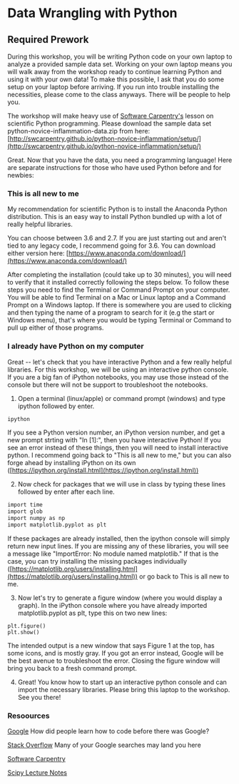 # Data Wrangling with Python

## Required Prework
During this workshop, you will be writing Python code on your own laptop to analyze a provided sample data set. Working on your own laptop means you will walk away from the workshop ready to continue learning Python and using it with your own data! To make this possible, I ask that you do some setup on your laptop before arriving. If you run into trouble installing the necessities, please come to the class anyways. There will be people to help you.

The workshop will make heavy use of [Software Carpentry's](https://software-carpentry.org/lessons/) lesson on scientific Python programming. Please download the sample data set python-novice-inflammation-data.zip from here: [http://swcarpentry.github.io/python-novice-inflammation/setup/](http://swcarpentry.github.io/python-novice-inflammation/setup/)

Great. Now that you have the data, you need a programming language! Here are separate instructions for those who have used Python before and for newbies: 

### This is all new to me
My recommendation for scientific Python is to install the Anaconda Python distribution. This is an easy way to install Python bundled up with a lot of really helpful libraries.

You can choose between 3.6 and 2.7. If you are just starting out and aren't tied to any legacy code, I recommend going for 3.6. You can download either version here: [https://www.anaconda.com/download/](https://www.anaconda.com/download/)

After completing the installation (could take up to 30 minutes), you will need to verify that it installed correctly following the steps below. To follow these steps you need to find the Terminal or Command Prompt on your computer. You will be able to find Terminal on a Mac or Linux laptop and a Command Prompt on a Windows laptop. If there is somewhere you are used to clicking and then typing the name of a program to search for it (e.g the start or Windows menu), that's where you would be typing Terminal or Command to pull up either of those programs.


### I already have Python on my computer
Great -- let's check that you have interactive Python and a few really helpful libraries. For this workshop, we will be using an interactive python console. If you are a big fan of iPython notebooks, you may use those instead of the console but there will not be support to troubleshoot the notebooks.

1. Open a terminal (linux/apple) or command prompt (windows) and type ipython followed by enter.
```markdown
ipython
```
If you see a Python version number, an iPython version number, and get a new prompt strting with "In [1]:", then you have interactive Python! If you see an error instead of these things, then you will need to install interactive python. I recommend going back to "This is all new to me," but you can also forge ahead by installing iPython on its own ([https://ipython.org/install.html](https://ipython.org/install.html))

2. Now check for packages that we will use in class by typing these lines followed by enter after each line.
```markdown
import time
import glob
import numpy as np
import matplotlib.pyplot as plt
```
If these packages are already installed, then the ipython console will simply return new input lines. If you are missing any of these libraries, you will see a message like "ImportError: No module named matplotlib." If that is the case, you can try installing the missing packages individually ([https://matplotlib.org/users/installing.html](https://matplotlib.org/users/installing.html)) or go back to This is all new to me.

3. Now let's try to generate a figure window (where you would display a graph). In the iPython console where you have already imported matplotlib.pyplot as plt, type this on two new lines:
```
plt.figure()
plt.show()
```
The intended output is a new window that says Figure 1 at the top, has some icons, and is mostly gray. If you got an error instead, Google will be the best avenue to troubleshoot the error. Closing the figure window will bring you back to a fresh command prompt.

4. Great! You know how to start up an interactive python console and can import the necessary libraries. Please bring this laptop to the workshop. See you there!

### Resoources
[Google](https://www.google.com/) How did people learn how to code before there was Google?

[Stack Overflow](https://stackoverflow.com/) Many of your Google searches may land you here

[Software Carpentry](https://software-carpentry.org/)

[Scipy Lecture Notes](http://www.scipy-lectures.org/)
